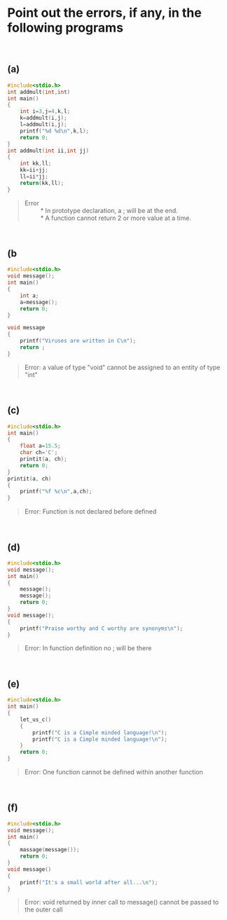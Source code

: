 # Point out the errors, if any, in the following programs

&nbsp;

## (a)

```c
#include<stdio.h>
int addmult(int,int)
int main()
{
    int i=3,j=4,k,l;
    k=addmult(i,j);
    l=addmult(i,j);
    printf("%d %d\n",k,l);
    return 0;
}
int addmult(int ii,int jj)
{
    int kk,ll;
    kk=ii+jj;
    ll=ii*jj;
    return(kk,ll);
}
```

> Error\
    &emsp; &emsp; * In prototype declaration, a ; will be at the end.\
    &emsp; &emsp; *  A function cannot return 2 or more value at a time.

&nbsp;

## (b

```c
#include<stdio.h>
void message();
int main()
{
    int a;
    a=message();
    return 0;
}

void message
{
    printf("Viruses are written in C\n");
    return ;
}
```

> Error: a value of type "void" cannot be assigned to an entity of type "int"

&nbsp;

## (c)

```c
#include<stdio.h>
int main()
{
    float a=15.5;
    char ch='C';
    printit(a, ch);
    return 0;
}
printit(a, ch)
{
    printf("%f %c\n",a,ch);
}
```

> Error: Function is not declared before defined

&nbsp;

## (d)

```c
#include<stdio.h>
void message();
int main()
{
    message();
    message();
    return 0;
}
void message();
{
    printf("Praise worthy and C worthy are synonyms\n");
}
```

> Error: In function definition no ; will be there

&nbsp;

## (e)

```c
#include<stdio.h>
int main()
{
    let_us_c()
    {
        printf("C is a Cimple minded language!\n");
        printf("C is a Cimple minded language!\n");
    }
    return 0;
}
```

> Error: One function cannot be defined within another function

&nbsp;

## (f)

```c
#include<stdio.h>
void message();
int main()
{
    massage(message());
    return 0;
}
void message()
{
    printf("It's a small world after all...\n");
}
```

> Error: void returned by inner call to message() cannot be passed to the outer call
